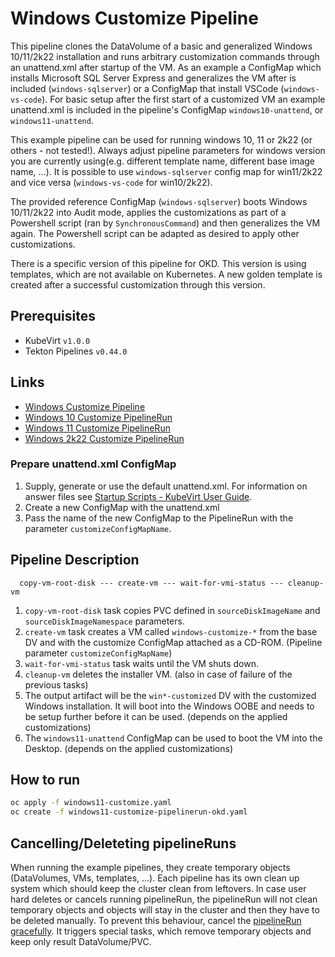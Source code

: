 # Windows Customize Pipeline

This pipeline clones the DataVolume of a basic and generalized Windows 10/11/2k22 installation and runs arbitrary customization
commands through an unattend.xml after startup of the VM. As an example a ConfigMap which installs Microsoft SQL
Server Express and generalizes the VM after is included (`windows-sqlserver`) or a ConfigMap that install VSCode (`windows-vs-code`). 
For basic setup after the first start of a customized VM an example unattend.xml is included in the pipeline's ConfigMap `windows10-unattend`, 
or `windows11-unattend`.

This example pipeline can be used for running windows 10, 11 or 2k22 (or others - not tested!). Always adjust pipeline parameters 
for windows version you are currently using(e.g. different template name, different base image name, ...). It is possible to use 
`windows-sqlserver` config map for win11/2k22 and vice versa (`windows-vs-code` for win10/2k22).

The provided reference ConfigMap (`windows-sqlserver`) boots Windows 10/11/2k22 into Audit mode, applies the customizations as
part of a Powershell script (ran by `SynchronousCommand`) and then generalizes the VM again. The Powershell
script can be adapted as desired to apply other customizations.

There is a specific version of this pipeline for OKD. This version is using templates, which are not available on Kubernetes.
A new golden template is created after a successful customization through this version.

## Prerequisites

- KubeVirt `v1.0.0`
- Tekton Pipelines `v0.44.0`

## Links

- [Windows Customize Pipeline](https://github.com/kubevirt/ssp-operator/blob/main/data/tekton-pipelines/windows-customize-pipeline.yaml)
- [Windows 10 Customize PipelineRun](windows10-customize-pipelinerun.yaml)
- [Windows 11 Customize PipelineRun](windows11-customize-pipelinerun.yaml)
- [Windows 2k22 Customize PipelineRun](windows2k22-customize-pipelinerun.yaml)

### Prepare unattend.xml ConfigMap

1. Supply, generate or use the default unattend.xml.
   For information on answer files see [Startup Scripts - KubeVirt User Guide](https://kubevirt.io/user-guide/virtual_machines/startup_scripts/#sysprep).
2. Create a new ConfigMap with the unattend.xml
3. Pass the name of the new ConfigMap to the PipelineRun with the parameter `customizeConfigMapName`.

## Pipeline Description

```
  copy-vm-root-disk --- create-vm --- wait-for-vmi-status --- cleanup-vm
```

1. `copy-vm-root-disk` task copies PVC defined in `sourceDiskImageName` and `sourceDiskImageNamespace` parameters.
2. `create-vm` task creates a VM called `windows-customize-*`
   from the base DV and with the customize ConfigMap attached as a CD-ROM. (Pipeline parameter `customizeConfigMapName`)
3. `wait-for-vmi-status` task waits until the VM shuts down.
4. `cleanup-vm` deletes the installer VM. (also in case of failure of the previous tasks)
5. The output artifact will be the `win*-customized` DV with the customized Windows installation.
   It will boot into the Windows OOBE and needs to be setup further before it can be used. (depends on the applied customizations)
6. The `windows11-unattend` ConfigMap can be used to boot the VM into the Desktop. (depends on the applied customizations)

## How to run

```bash
oc apply -f windows11-customize.yaml
oc create -f windows11-customize-pipelinerun-okd.yaml
```
## Cancelling/Deleteting pipelineRuns

When running the example pipelines, they create temporary objects (DataVolumes, VMs, templates, ...). Each pipeline has its own clean up system which 
should keep the cluster clean from leftovers. In case user hard deletes or cancels running pipelineRun, the pipelineRun will not clean temporary 
objects and objects will stay in the cluster and then they have to be deleted manually. To prevent this behaviour, cancel the 
[pipelineRun gracefully](https://tekton.dev/docs/pipelines/pipelineruns/#gracefully-cancelling-a-pipelinerun). It triggers special tasks, 
which remove temporary objects and keep only result DataVolume/PVC.
